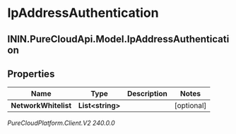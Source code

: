 # IpAddressAuthentication

## ININ.PureCloudApi.Model.IpAddressAuthentication

## Properties

|Name | Type | Description | Notes|
|------------ | ------------- | ------------- | -------------|
| **NetworkWhitelist** | **List&lt;string&gt;** |  | [optional] |



_PureCloudPlatform.Client.V2 240.0.0_
